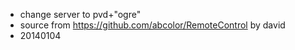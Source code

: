 * change server to pvd+"ogre"
* source from https://github.com/abcolor/RemoteControl by david
* 20140104
